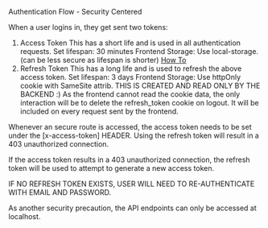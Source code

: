 Authentication Flow - Security Centered

When a user logins in, they get sent two tokens:
1) Access Token
    This has a short life and is used in all authentication requests.
    Set lifespan: 30 minutes
    Frontend Storage: Use local-storage.
        (can be less secure as lifespan is shorter)
        [How To](https://blog.logrocket.com/localstorage-javascript-complete-guide/)
2) Refresh Token
    This has a long life and is used to refresh the above access token.
    Set lifespan: 3 days
    Frontend Storage: Use httpOnly cookie with SameSite attrib. 
        THIS IS CREATED AND READ ONLY BY THE BACKEND :)
        As the frontend cannot read the cookie data, the only interaction will be to
        delete the refresh_token cookie on logout. It will be included on every 
        request sent by the frontend.

Whenever an secure route is accessed, the access token needs to be set
under the [x-access-token] HEADER. Using the refresh token will result in a
403 unauthorized connection.

If the access token results in a 403 unauthorized connection, the refresh token will 
be used to attempt to generate a new access token.

IF NO REFRESH TOKEN EXISTS, USER WILL NEED TO RE-AUTHENTICATE WITH EMAIL AND PASSWORD.

As another security precaution, the API endpoints can only be accessed at localhost.
